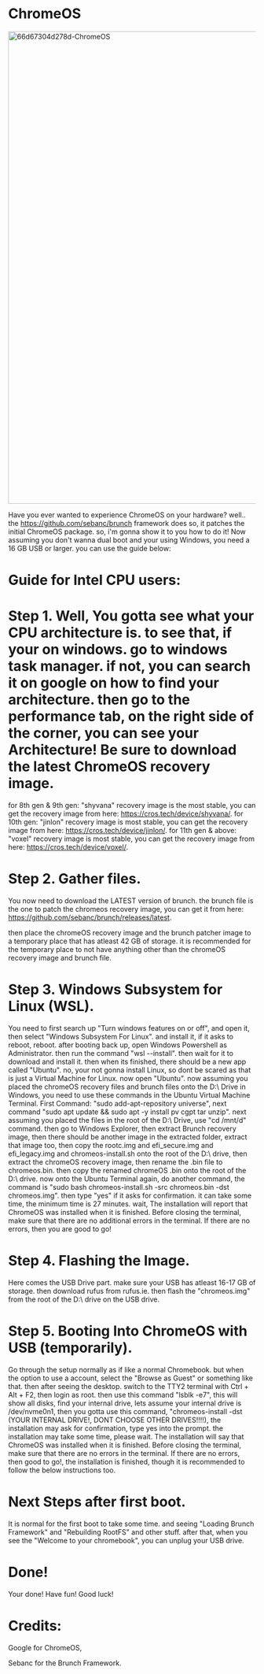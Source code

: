 # ChromeOS

<img width="961" height="960" alt="66d67304d278d-ChromeOS" src="https://github.com/user-attachments/assets/d491c351-cac9-4b19-84fa-64dcdb4a8292" />


Have you ever wanted to experience ChromeOS on your hardware? well.. the https://github.com/sebanc/brunch framework does so, it patches the initial ChromeOS package. so, i'm gonna show it to you how to do it! Now assuming you don't wanna dual boot and your using Windows, you need a 16 GB USB or larger. you can use the guide below:

# Guide for Intel CPU users:

# Step 1. Well, You gotta see what your CPU architecture is. to see that, if your on windows. go to windows task manager. if not, you can search it on google on how to find your architecture. then go to the performance tab, on the right side of the corner, you can see your Architecture! Be sure to download the latest ChromeOS recovery image.

for 8th gen & 9th gen: "shyvana" recovery image is the most stable, you can get the recovery image from here: https://cros.tech/device/shyvana/.
for 10th gen: "jinlon" recovery image is most stable, you can get the recovery image from here: https://cros.tech/device/jinlon/.
for 11th gen & above: "voxel" recovery image is most stable, you can get the recovery image from here: https://cros.tech/device/voxel/.


# Step 2. Gather files.

You now need to download the LATEST version of brunch. the brunch file is the one to patch the chromeos recovery image, you can get it from here: https://github.com/sebanc/brunch/releases/latest.

then place the chromeOS recovery image and the brunch patcher image to a temporary place that has atleast 42 GB of storage. it is recommended for the temporary place to not have anything other than the chromeOS recovery image and brunch file.

# Step 3. Windows Subsystem for Linux (WSL).

You need to first search up "Turn windows features on or off", and open it, then select "Windows Subsystem For Linux". and install it, if it asks to reboot, reboot. after booting back up, open Windows Powershell as Administrator. then run the command "wsl --install". then wait for it to download and install it. then when its finished, there should be a new app called "Ubuntu". no, your not gonna install Linux, so dont be scared as that is just a Virtual Machine for Linux. now open "Ubuntu". now assuming you placed the chromeOS recovery files and brunch files onto the D:\ Drive in Windows, you need to use these commands in the Ubuntu Virtual Machine Terminal. First Command: "sudo add-apt-repository universe", next command "sudo apt update && sudo apt -y install pv cgpt tar unzip". next assuming you placed the files in the root of the D:\ Drive, use "cd /mnt/d" command. then go to Windows Explorer, then extract Brunch recovery image, then there should be another image in the extracted folder, extract that image too, then copy the rootc.img and efi_secure.img and efi_legacy.img and chromeos-install.sh onto the root of the D:\ drive, then extract the chromeOS recovery image, then rename the .bin file to chromeos.bin. then copy the renamed chromeOS .bin onto the root of the D:\ drive. now onto the Ubuntu Terminal again, do another command, the command is "sudo bash chromeos-install.sh -src chromeos.bin -dst chromeos.img". then type "yes" if it asks for confirmation. it can take some time, the minimum time is 27 minutes. wait, The installation will report that ChromeOS was installed when it is finished. Before closing the terminal, make sure that there are no additional errors in the terminal. If there are no errors, then you are good to go!

# Step 4. Flashing the Image.

Here comes the USB Drive part. make sure your USB has atleast 16-17 GB of storage. then download rufus from rufus.ie. then flash the "chromeos.img" from the root of the D:\ drive on the USB drive.

# Step 5. Booting Into ChromeOS with USB (temporarily).

Go through the setup normally as if like a normal Chromebook. but when the option to use a account, select the "Browse as Guest" or something like that. then after seeing the desktop. switch to the TTY2 terminal with Ctrl + Alt + F2, then login as root. then use this command "lsblk -e7", this will show all disks, find your internal drive, lets assume your internal drive is /dev/nvme0n1, then you gotta use this command, "chromeos-install -dst (YOUR INTERNAL DRIVE!, DONT CHOOSE OTHER DRIVES!!!!), the installation may ask for confirmation, type yes into the prompt. the installation may take some time, please wait. The installation will say that ChromeOS was installed when it is finished. Before closing the terminal, make sure that there are no errors in the terminal. If there are no errors, then good to go!, the installation is finished, though it is recommended to follow the below instructions too.

# Next Steps after first boot.

It is normal for the first boot to take some time. and seeing "Loading Brunch Framework" and "Rebuilding RootFS" and other stuff. after that, when you see the "Welcome to your chromebook", you can unplug your USB drive.


# Done!

Your done! Have fun! Good luck!


# Credits:

Google for ChromeOS,

Sebanc for the Brunch Framework.



